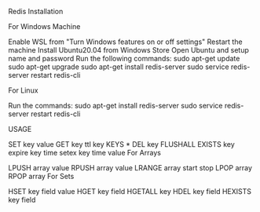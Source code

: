 Redis Installation

For Windows Machine

Enable WSL from "Turn Windows features on or off settings"
Restart the machine
Install Ubuntu20.04 from Windows Store
Open Ubuntu and setup name and password
Run the following commands:
sudo apt-get update
sudo apt-get upgrade
sudo apt-get install redis-server
sudo service redis-server restart
redis-cli

For Linux

Run the commands:
sudo apt-get install redis-server
sudo service redis-server restart
redis-cli

USAGE

SET key value
GET key
ttl key
KEYS *
DEL key
FLUSHALL
EXISTS key
expire key time
setex key time value
For Arrays

LPUSH array value
RPUSH array value
LRANGE array start stop
LPOP array
RPOP array
For Sets


HSET key field value
HGET key field
HGETALL key
HDEL key field
HEXISTS key field
